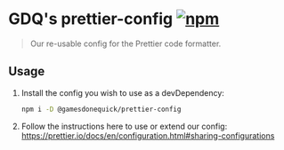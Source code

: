 # GDQ's prettier-config [![npm](https://img.shields.io/npm/v/@gamesdonequick/prettier-config.svg)](https://www.npmjs.com/package/@gamesdonequick/prettier-config)

> Our re-usable config for the Prettier code formatter.

## Usage

1. Install the config you wish to use as a devDependency:

   ```bash
   npm i -D @gamesdonequick/prettier-config
   ```

2. Follow the instructions here to use or extend our config: https://prettier.io/docs/en/configuration.html#sharing-configurations
